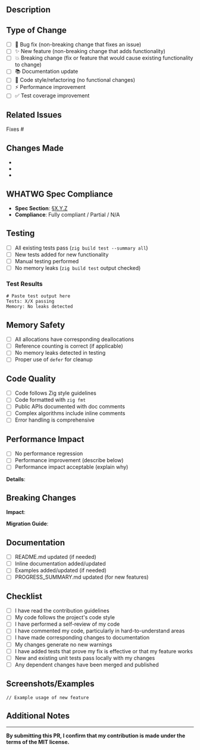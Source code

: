 ## Description

<!-- Provide a clear description of what this PR does -->

## Type of Change

<!-- Check all that apply -->

- [ ] 🐛 Bug fix (non-breaking change that fixes an issue)
- [ ] ✨ New feature (non-breaking change that adds functionality)
- [ ] 💥 Breaking change (fix or feature that would cause existing functionality to change)
- [ ] 📚 Documentation update
- [ ] 🎨 Code style/refactoring (no functional changes)
- [ ] ⚡ Performance improvement
- [ ] ✅ Test coverage improvement

## Related Issues

<!-- Link to related issues, e.g., "Fixes #123" or "Relates to #456" -->

Fixes #

## Changes Made

<!-- List the key changes in this PR -->

- 
- 
- 

## WHATWG Spec Compliance

<!-- If this implements or fixes a spec feature, reference the relevant section -->

- **Spec Section**: [§X.Y.Z](https://dom.spec.whatwg.org/#...)
- **Compliance**: Fully compliant / Partial / N/A

## Testing

<!-- Describe the tests you added or ran -->

- [ ] All existing tests pass (`zig build test --summary all`)
- [ ] New tests added for new functionality
- [ ] Manual testing performed
- [ ] No memory leaks (`zig build test` output checked)

### Test Results

```
# Paste test output here
Tests: X/X passing
Memory: No leaks detected
```

## Memory Safety

<!-- Confirm memory management is correct -->

- [ ] All allocations have corresponding deallocations
- [ ] Reference counting is correct (if applicable)
- [ ] No memory leaks detected in testing
- [ ] Proper use of `defer` for cleanup

## Code Quality

<!-- Confirm code quality standards -->

- [ ] Code follows Zig style guidelines
- [ ] Code formatted with `zig fmt`
- [ ] Public APIs documented with doc comments
- [ ] Complex algorithms include inline comments
- [ ] Error handling is comprehensive

## Performance Impact

<!-- Describe any performance implications -->

- [ ] No performance regression
- [ ] Performance improvement (describe below)
- [ ] Performance impact acceptable (explain why)

**Details**:

## Breaking Changes

<!-- If this is a breaking change, describe the impact and migration path -->

**Impact**:

**Migration Guide**:

## Documentation

<!-- What documentation changes are needed? -->

- [ ] README.md updated (if needed)
- [ ] Inline documentation added/updated
- [ ] Examples added/updated (if needed)
- [ ] PROGRESS_SUMMARY.md updated (for new features)

## Checklist

<!-- Final checks before submitting -->

- [ ] I have read the contribution guidelines
- [ ] My code follows the project's code style
- [ ] I have performed a self-review of my code
- [ ] I have commented my code, particularly in hard-to-understand areas
- [ ] I have made corresponding changes to documentation
- [ ] My changes generate no new warnings
- [ ] I have added tests that prove my fix is effective or that my feature works
- [ ] New and existing unit tests pass locally with my changes
- [ ] Any dependent changes have been merged and published

## Screenshots/Examples

<!-- If applicable, add screenshots or example code -->

```zig
// Example usage of new feature
```

## Additional Notes

<!-- Any other information that reviewers should know -->

---

**By submitting this PR, I confirm that my contribution is made under the terms of the MIT license.**
